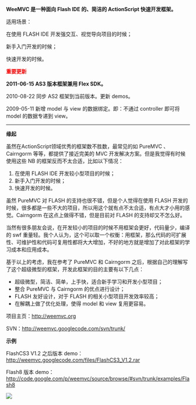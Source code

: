 **WeeMVC 是一种面向 Flash IDE 的、简洁的 ActionScript 快速开发框架。**


适用场景：

在使用 FLASH IDE 开发强交互、视觉导向项目的时候；

新手入门开发的时候；

快速开发的时候。


<font color='#ff0000'><b>重要更新</b></font>

**2011-06-15 AS3 版本框架兼用 Flex SDK。**

2010-08-22 同步 AS2 框架到当前版本。更新 demos。

2009-05-11 新增 model 与 view 的数据绑定。即：不通过 controller 即可将 model 的数据专递到 view。


---


**缘起**

虽然在ActionScript领域优秀的框架数不胜数，最常见的如 PureMVC 、Cairngorm 等等，都提供了接近完美的 MVC 开发解决方案。但是我觉得有时候使用这些 NB 的框架反而不太合适，比如以下情况：

  1. 在使用 FLASH IDE 开发较小型项目的时候；
  1. 新手入门开发的时候；
  1. 快速开发的时候。


虽然 PureMVC 对 FLASH 的支持也很不错，但是个人觉得在使用 FLASH 开发的时候，很多都是一些不大的项目，所以用这个就有点不太合适，有点大才小用的感觉。Cairngorm 在这点上做得不错，但是目前对 FLASH 的支持却又不怎么好。

当然有很多朋友会说，在开发较小的项目的时候不用框架会更好，代码量少，编译的 swf 重量轻。我个人认为，这个可以取一个权衡：用框架，那么代码的可扩展性、可维护性和代码可复用性都将大大增加，不好的地方就是增加了对此框架的学习成本和应用成本。

基于以上的考虑，我在参考了 PureMVC 和 Cairngorm 之后，根据自己的理解写了这个超级微型的框架，开发此框架的目的主要有以下几点：

  * 超级微型，简洁、简单，上手快，适合新手学习和开发小型项目；
  * 整合 PureMVC 与 Cairngorm 的优点进行设计；
  * FLASH 友好设计，对于 FLASH 的相关小型项目开发效率较高；
  * 在解耦上做了优化处理，使得 model 和 view 复用更容易。


项目主页：http://weemvc.org

SVN：http://weemvc.googlecode.com/svn/trunk/


**示例**

FlashCS3 V1.2 之后版本 demo：http://weemvc.googlecode.com/files/FlashCS3_V1.2.rar

Flash8 版本 demo：http://code.google.com/p/weemvc/source/browse/#svn/trunk/examples/Flash8

[![](http://weemvc.googlecode.com/files/weemvc.jpg)](http://www.weemvc.org)